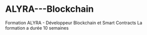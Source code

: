 # ALYRA---Blockchain
Formation ALYRA - Développeur Blockchain et Smart Contracts
La formation a durée 10 semaines
